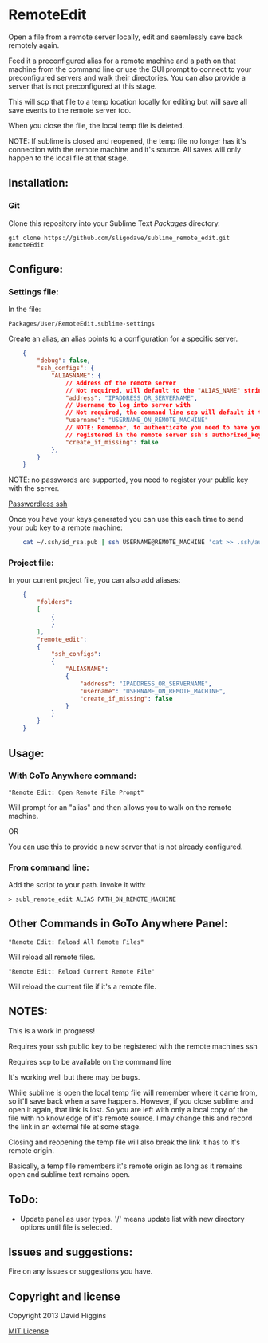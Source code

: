 RemoteEdit
==========

Open a file from a remote server locally, edit and seemlessly save back remotely again.

Feed it a preconfigured alias for a remote machine and a path on that machine from the command line or
use the GUI prompt to connect to your preconfigured servers and walk their directories.
You can also provide a server that is not preconfigured at this stage.

This will scp that file to a temp location locally for editing but will save all save events to the remote server too.

When you close the file, the local temp file is deleted.

NOTE: If sublime is closed and reopened, the temp file no longer has it's connection with the remote machine and it's source.
All saves will only happen to the local file at that stage.


## Installation:


### Git

Clone this repository into your Sublime Text *Packages* directory.

    git clone https://github.com/sligodave/sublime_remote_edit.git RemoteEdit


## Configure:

### Settings file:

In the file:

    Packages/User/RemoteEdit.sublime-settings

Create an alias, an alias points to a configuration for a specific server.

```json
	{
		"debug": false,
		"ssh_configs": {
			"ALIASNAME": {
				// Address of the remote server
				// Not required, will default to the "ALIAS_NAME" string
				"address": "IPADDRESS_OR_SERVERNAME",
				// Username to log into server with
				// Not required, the command line scp will default it to current user
				"username": "USERNAME_ON_REMOTE_MACHINE"
				// NOTE: Remember, to authenticate you need to have your pub key
				// registered in the remote server ssh's authorized_keys file.,
				"create_if_missing": false
			},
		}
	}
```

NOTE: no passwords are supported, you need to register your public key with the server.

[Passwordless ssh](http://www.linuxproblem.org/art_9.html)

Once you have your keys generated you can use this each time to send your pub key to a remote machine:

```bash
    cat ~/.ssh/id_rsa.pub | ssh USERNAME@REMOTE_MACHINE 'cat >> .ssh/authorized_keys'
```

### Project file:

In your current project file, you can also add aliases:

```json
	{
		"folders":
		[
			{
			}
		],
		"remote_edit":
		{
			"ssh_configs":
			{
				"ALIASNAME":
				{
					"address": "IPADDRESS_OR_SERVERNAME",
					"username": "USERNAME_ON_REMOTE_MACHINE",
					"create_if_missing": false
				}
			}
		}
	}
```


## Usage:

### With GoTo Anywhere command:

    "Remote Edit: Open Remote File Prompt"

Will prompt for an "alias" and then allows you to walk on the remote machine.

OR

You can use this to provide a new server that is not already configured.


### From command line:

Add the script to your path.
Invoke it with:

    > subl_remote_edit ALIAS PATH_ON_REMOTE_MACHINE


## Other Commands in GoTo Anywhere Panel:

    "Remote Edit: Reload All Remote Files"

Will reload all remote files.

    "Remote Edit: Reload Current Remote File"

Will reload the current file if it's a remote file.


## NOTES:

This is a work in progress!

Requires your ssh public key to be registered with the remote machines ssh

Requires scp to be available on the command line

It's working well but there may be bugs.

While sublime is open the local temp file will remember where it came from, so it'll save back when a save happens.
However, if you close sublime and open it again, that link is lost. So you are left with only a local copy of the file with no knowledge of it's remote source. I may change this and record the link in an external file at some stage.

Closing and reopening the temp file will also break the link it has to it's remote origin.

Basically, a temp file remembers it's remote origin as long as it remains open and sublime text remains open.


## ToDo:

- Update panel as user types. '/' means update list with new directory options until file is selected.


## Issues and suggestions:

Fire on any issues or suggestions you have.


## Copyright and license
Copyright 2013 David Higgins

[MIT License](LICENSE)
